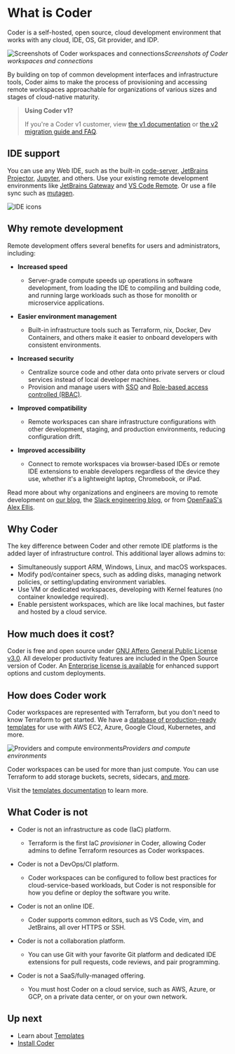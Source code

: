 # What is Coder

Coder is a self-hosted, open source, cloud development environment that works
with any cloud, IDE, OS, Git provider, and IDP.

![Screenshots of Coder workspaces and connections](./images/hero-image.png)_Screenshots of Coder workspaces and connections_

By building on top of common development interfaces and infrastructure tools,
Coder aims to make the process of provisioning and accessing remote workspaces
approachable for organizations of various sizes and stages of cloud-native
maturity.

> **Using Coder v1?**
>
> If you're a Coder v1 customer, view [the v1 documentation](https://coder.com/docs/v1)
or [the v2 migration guide and FAQ](https://coder.com/docs/v1/guides/v2-faq).

## IDE support

You can use any Web IDE, such as the built-in
[code-server](https://github.com/coder/code-server),
[JetBrains Projector](https://github.com/JetBrains/projector-server),
[Jupyter](https://jupyter.org/), and others.
Use your existing remote development environments like
[JetBrains Gateway](https://www.jetbrains.com/remote-development/gateway/) and
[VS Code Remote](https://code.visualstudio.com/docs/remote/ssh-tutorial).
Or use a file sync such as [mutagen](https://mutagen.io/).

![IDE icons](./images/ide-icons.svg)

## Why remote development

Remote development offers several benefits for users and administrators, including:

- **Increased speed**
  - Server-grade compute speeds up operations in software development, from
  loading the IDE to compiling and building code, and running large workloads
  such as those for monolith or microservice applications.

- **Easier environment management**
  - Built-in infrastructure tools such as Terraform, nix, Docker, Dev Containers, and others make it easier to onboard developers with consistent environments.

- **Increased security**
  - Centralize source code and other data onto private servers or cloud services instead of local developer machines.
  - Provision and manage users with [SSO](https://coder.com/docs/admin/auth) and [Role-based access controlled (RBAC)](https://coder.com/docs/admin/rbac).

- **Improved compatibility**
  - Remote workspaces can share infrastructure configurations with other
  development, staging, and production environments, reducing configuration
  drift.

- **Improved accessibility**
  - Connect to remote workspaces via browser-based IDEs or remote IDE
  extensions to enable developers regardless of the device they use, whether
  it's a lightweight laptop, Chromebook, or iPad.

Read more about why organizations and engineers are moving to remote
development on [our blog](https://coder.com/blog), the
[Slack engineering blog](https://slack.engineering/development-environments-at-slack),
or from [OpenFaaS's Alex Ellis](https://blog.alexellis.io/the-internet-is-my-computer/).

## Why Coder

The key difference between Coder and other remote IDE platforms is the added
layer of infrastructure control.
This additional layer allows admins to:

- Simultaneously support ARM, Windows, Linux, and macOS workspaces.
- Modify pod/container specs, such as adding disks, managing network policies, or
  setting/updating environment variables.
- Use VM or dedicated workspaces, developing with Kernel features (no container
  knowledge required).
- Enable persistent workspaces, which are like local machines, but faster and
  hosted by a cloud service.

## How much does it cost?

Coder is free and open source under
[GNU Affero General Public License v3.0](https://github.com/coder/coder/blob/main/LICENSE).
All developer productivity features are included in the Open Source version of
Coder.
An [Enterprise license is available](https://coder.com/pricing) for enhanced
support options and custom deployments.

## How does Coder work

Coder workspaces are represented with Terraform, but you don't need to know
Terraform to get started.
We have a [database of production-ready templates](https://registry.coder.com/templates)
for use with AWS EC2, Azure, Google Cloud, Kubernetes, and more.

![Providers and compute environments](./images/providers-compute.png)_Providers and compute environments_

Coder workspaces can be used for more than just compute.
You can use Terraform to add storage buckets, secrets, sidecars,
[and more](https://developer.hashicorp.com/terraform/tutorials).

Visit the [templates documentation](./templates/index.md) to learn more.

## What Coder is not

- Coder is not an infrastructure as code (IaC) platform.
  - Terraform is the first IaC _provisioner_ in Coder, allowing Coder admins to
  define Terraform resources as Coder workspaces.

- Coder is not a DevOps/CI platform.
  - Coder workspaces can be configured to follow best practices for
  cloud-service-based workloads, but Coder is not responsible for how you
  define or deploy the software you write.

- Coder is not an online IDE.
  - Coder supports common editors, such as VS Code, vim, and JetBrains,
  all over HTTPS or SSH.

- Coder is not a collaboration platform.
  - You can use Git with your favorite Git platform and dedicated IDE
  extensions for pull requests, code reviews, and pair programming.

- Coder is not a SaaS/fully-managed offering.
  - You must host Coder on a cloud service, such as AWS, Azure, or GCP, on a
  private data center, or on your own network.

## Up next

- Learn about [Templates](./admin/templates/README.md)
- [Install Coder](./install/README.md)
